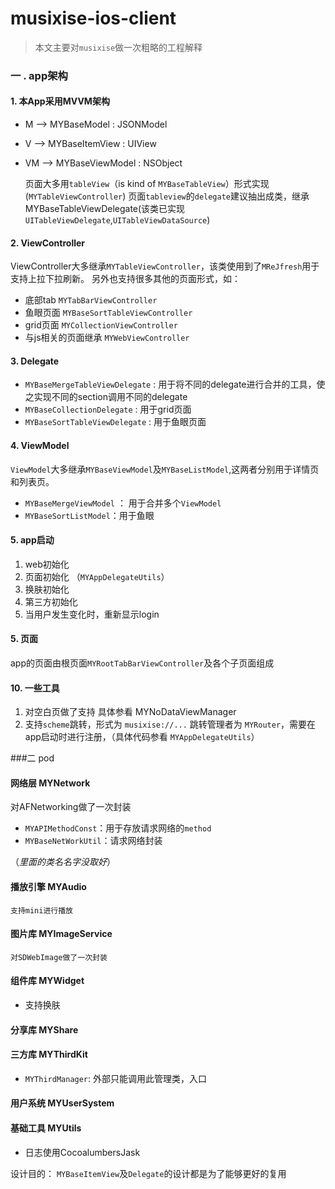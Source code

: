 # musixise-ios-client

> 本文主要对`musixise`做一次粗略的工程解释

### 一 .  app架构
#### 1. 本App采用MVVM架构 
- M --> MYBaseModel : JSONModel
- V --> MYBaseItemView : UIView
- VM --> MYBaseViewModel : NSObject

	页面大多用`tableView`（is kind of `MYBaseTableView`）形式实现 (`MYTableViewController`)
 		页面`tableview`的`delegate`建议抽出成类，继承 MYBaseTableViewDelegate(该类已实现`UITableViewDelegate`,`UITableViewDataSource`)
 		
#### 2. ViewController
ViewController大多继承`MYTableViewController`，该类使用到了`MReJfresh`用于支持上拉下拉刷新。
另外也支持很多其他的页面形式，如：
-  	 底部tab `MYTabBarViewController`
-  	 鱼眼页面 `MYBaseSortTableViewController`
-  	 grid页面 `MYCollectionViewController`
-   与js相关的页面继承 `MYWebViewController`

#### 3. Delegate

-  `MYBaseMergeTableViewDelegate` : 用于将不同的delegate进行合并的工具，使之实现不同的section调用不同的delegate
-  `MYBaseCollectionDelegate` : 用于grid页面
-  `MYBaseSortTableViewDelegate` : 用于鱼眼页面

#### 4. ViewModel
`ViewModel`大多继承`MYBaseViewModel`及`MYBaseListModel`,这两者分别用于详情页和列表页。
- `MYBaseMergeViewModel` ： 用于合并多个`ViewModel`
- `MYBaseSortListModel`：用于鱼眼
#### 5. app启动
1. web初始化
2. 页面初始化 （`MYAppDelegateUtils`）
3. 换肤初始化
4. 第三方初始化
5. 当用户发生变化时，重新显示login

#### 5. 页面
app的页面由根页面`MYRootTabBarViewController`及各个子页面组成

#### 10. 一些工具
1. 对空白页做了支持 具体参看 MYNoDataViewManager
2. 支持`scheme`跳转，形式为 `musixise://...`
 	跳转管理者为 `MYRouter`，需要在app启动时进行注册，（具体代码参看 `MYAppDelegateUtils`）

###二 pod
####  网络层 MYNetwork
 对AFNetworking做了一次封装
 - `MYAPIMethodConst`：用于存放请求网络的`method`
 - `MYBaseNetWorkUtil`：请求网络封装
 
 （*里面的类名名字没取好*）

####  播放引擎 MYAudio
 	支持mini进行播放

####  图片库 MYImageService
 	对SDWebImage做了一次封装

####  组件库 MYWidget
- 支持换肤

#### 分享库 MYShare

#### 三方库 MYThirdKit
- `MYThirdManager`: 外部只能调用此管理类，入口

#### 用户系统 MYUserSystem

#### 基础工具 MYUtils
- 日志使用CocoalumbersJask


设计目的：
`MYBaseItemView`及`Delegate`的设计都是为了能够更好的复用


   			  

